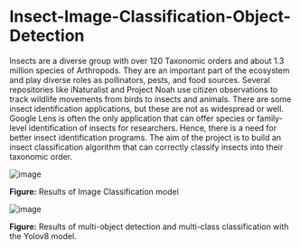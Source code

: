 # Insect-Image-Classification-Object-Detection

Insects are a diverse group with over 120 Taxonomic orders and about 1.3 million species of Arthropods. They are an important part of the ecosystem and play diverse roles as pollinators, pests, and food sources. Several repositories like iNaturalist and Project Noah use citizen observations to track wildlife movements from birds to insects and animals. There are some insect identification applications, but these are not as widespread or well. Google Lens is often the only application that can offer species or family-level identification of insects for researchers. Hence, there is a need for better insect identification programs. The aim of the project is to build an insect classification algorithm that can correctly classify insects into their taxonomic order.

![image](https://github.com/NicoleK286/Insect-Image-Classification-Object-Detection/assets/113560469/3fc8ca40-f584-4a00-8357-2e7557ddc61b)

**Figure:** Results of Image Classification model


 ![image](https://github.com/NicoleK286/Insect-Image-Classification-Object-Detection/assets/113560469/90bee6e9-93e4-4fee-9931-e45007e74e6b)
 
**Figure:** Results of multi-object detection and multi-class classification with the Yolov8 model.





